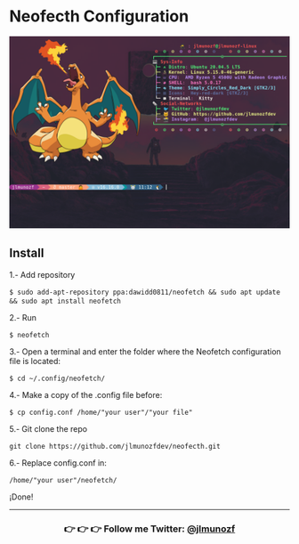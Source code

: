 # Neofecth Configuration

![alt text](image.png)

## Install

1.- Add repository
```
$ sudo add-apt-repository ppa:dawidd0811/neofetch && sudo apt update && sudo apt install neofetch
```

2.- Run
```
$ neofetch
```
3.- Open a terminal and enter the folder where the Neofetch configuration file is located:
```
$ cd ~/.config/neofetch/
```
4.- Make a copy of the .config file before:

```
$ cp config.conf /home/"your user"/"your file"
```
5.- Git clone the repo
```
git clone https://github.com/jlmunozfdev/neofecth.git
```
6.- Replace config.conf in:
```
/home/"your user"/neofetch/
```

¡Done!

- - -  

<center>

### 👉️ 👉️ 👉️ **Follow me Twitter:**  [@jlmunozf](https://twitter.com/jlmunozfdev)

</center>


